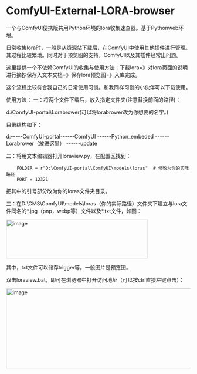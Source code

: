 # ComfyUI-External-LORA-browser

一个与ComfyUI便携版共用Python环境的lora收集速查器。基于Pythonweb环境。

日常收集lora时，一般是从资源站下载后，在ComfyUI中使用其他插件进行管理。其过程比较繁琐。同时对于预览图的支持，ComfyUI以及其插件经常出问题。

这里提供一个不依赖ComfyUI的收集与使用方法：下载lora=》对lora页面的说明进行摘抄保存入文本文档=》保存lora预览图=》入库完成。

这个流程比较符合我自己的日常使用习惯。和我同样习惯的小伙伴可以下载使用。

使用方法：
一：将两个文件下载后，放入指定文件夹(注意替换前面的路径)：

d:\ComfyUI-portal\Lorabrower(可以将lorabrower改为你想要的名字。)

目录结构如下：

d:\-----ComfyUI-portal------ComfyUI
                      ------Python_embeded
                      ------Lorabrower（放进这里）
                      ------update
                      
二：将用文本编辑器打开loraview.py，在配置区找到：

        FOLDER = r"D:\ComfyUI-portal\ComfyUI\models\loras"  # 修改为你的实际路径
        PORT = 12321
        
把其中的引号部分改为你的loras文件夹目录。

三：在D:\CMS\ComfyUI\models\loras（你的实际路径）文件夹下建立与lora文件同名的*.jpg（pnp，webp等）文件以及*.txt文件，如图：

<img width="387" height="106" alt="image" src="https://github.com/user-attachments/assets/2578d3c7-969b-4237-ab83-17cad6683d8f" />

其中，txt文件可以储存trigger等。一般图片是预览图。

双击loraview.bat，即可在浏览器中打开访问地址（可以按ctrl直接左键点击）：

<img width="695" height="217" alt="image" src="https://github.com/user-attachments/assets/5ab2ea82-6675-43fc-93d1-3d3f87fe04a0" />
